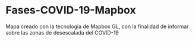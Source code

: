 # Fases-COVID-19-Mapbox
Mapa creado con la tecnología de Mapbox GL, con la finalidad de informar sobre las zonas de desescalada del COVID-19
